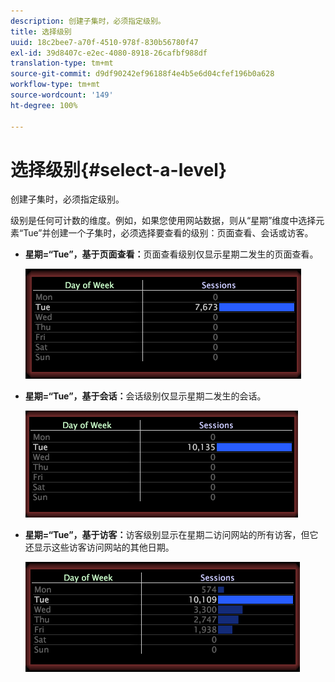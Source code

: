 ```yaml
---
description: 创建子集时，必须指定级别。
title: 选择级别
uuid: 18c2bee7-a70f-4510-978f-830b56780f47
exl-id: 39d8407c-e2ec-4080-8918-26cafbf988df
translation-type: tm+mt
source-git-commit: d9df90242ef96188f4e4b5e6d04cfef196b0a628
workflow-type: tm+mt
source-wordcount: '149'
ht-degree: 100%

---
```


# 选择级别{#select-a-level}

创建子集时，必须指定级别。

级别是任何可计数的维度。例如，如果您使用网站数据，则从“星期”维度中选择元素“Tue”并创建一个子集时，必须选择要查看的级别：页面查看、会话或访客。

* **星期=“Tue”，基于页面查看：**&#x200B;页面查看级别仅显示星期二发生的页面查看。

   ![](assets/vis_Subset_byPageView.png)

* **星期=“Tue”，基于会话：**&#x200B;会话级别仅显示星期二发生的会话。

   ![](assets/vis_Subset_bySession.png)

* **星期=“Tue”，基于访客：**&#x200B;访客级别显示在星期二访问网站的所有访客，但它还显示这些访客访问网站的其他日期。

   ![](assets/vis_Subset_byVisitor.png)
